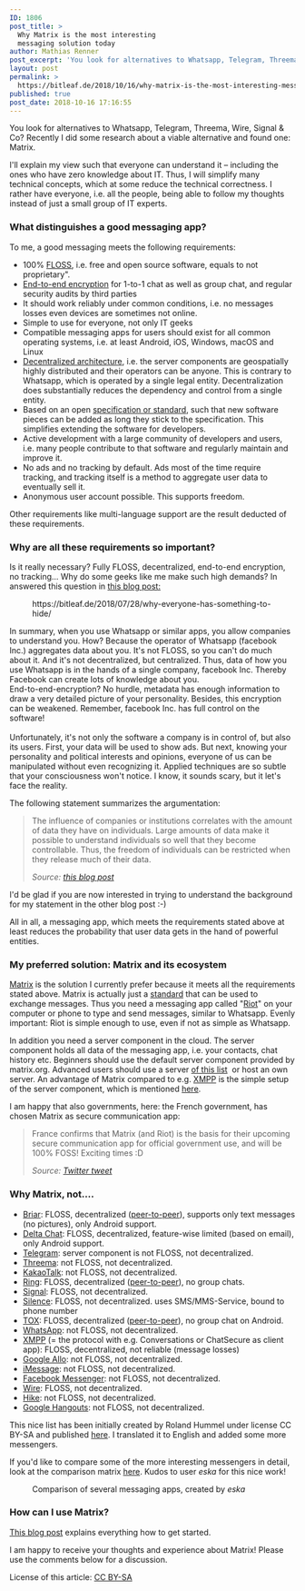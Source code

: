 ```yaml
---
ID: 1806
post_title: >
  Why Matrix is the most interesting
  messaging solution today
author: Mathias Renner
post_excerpt: 'You look for alternatives to Whatsapp, Telegram, Threema, Wire, Signal & Co? Recently I did some research about a viable alternative and found one: Matrix.'
layout: post
permalink: >
  https://bitleaf.de/2018/10/16/why-matrix-is-the-most-interesting-messaging-solution-today/
published: true
post_date: 2018-10-16 17:16:55
---
```

<!-- wp:paragraph -->
<p>You look for alternatives to Whatsapp, Telegram, Threema, Wire, Signal &amp; Co? Recently I did some research about a viable alternative and found one: Matrix.<br/></p>
<!-- /wp:paragraph -->

<!-- wp:paragraph -->
<p>I'll explain my view such that everyone can understand it – including the ones who have zero knowledge about IT. Thus, I will simplify many technical concepts, which at some reduce the technical correctness. I rather have everyone, i.e. all the people, being able to follow my thoughts instead of just a small group of IT experts.<br/></p>
<!-- /wp:paragraph -->

<!-- wp:heading {"level":3} -->
<h3>What distinguishes a good messaging app?</h3>
<!-- /wp:heading -->

<!-- wp:paragraph -->
<p>To me, a good messaging meets the following requirements:</p>
<!-- /wp:paragraph -->

<!-- wp:list -->
<ul><li>100% <a href="https://en.wikipedia.org/wiki/Free_and_open-source_software#FLOSS">FLOSS</a>, i.e. free and open source software, equals to not proprietary".<br/></li><li><a href="http://End-to-end%20encryption">End-to-end encryption</a> for 1-to-1 chat as well as group chat, and regular security audits by third parties<br/></li><li>It should work reliably under common conditions, i.e. no messages losses even devices are sometimes not online.<br/></li><li>Simple to use for everyone, not only IT geeks<br/></li><li>Compatible messaging apps for users should exist for all common operating systems, i.e. at least Android, iOS, Windows, macOS and Linux</li><li><a href="https://en.wikipedia.org/wiki/Decentralization">Decentralized architecture</a>, i.e. the server components are geospatially highly distributed and their operators can be anyone. This is contrary to Whatsapp, which is operated by a single legal entity. Decentralization does substantially reduces the dependency and control from a single entity.<br/></li><li>Based on an open <a href="https://en.wikipedia.org/wiki/Specification_(technical_standard)">specification or standard</a>, such that new software pieces can be added as long they stick to the specification. This simplifies extending the software for developers.<br/></li><li>Active development with a large community of developers and users, i.e. many people contribute to that software and regularly maintain and improve it.<br/></li><li>No ads and no tracking by default. Ads most of the time require tracking, and tracking itself is a method to aggregate user data to eventually sell it.<br/></li><li>Anonymous user account possible. This supports freedom.<br/></li></ul>
<!-- /wp:list -->

<!-- wp:paragraph -->
<p>Other requirements like multi-language support are the result deducted of these requirements.</p>
<!-- /wp:paragraph -->

<!-- wp:heading {"level":3} -->
<h3>Why are all these requirements so important?</h3>
<!-- /wp:heading -->

<!-- wp:paragraph -->
<p>Is it really necessary? Fully FLOSS, decentralized, end-to-end encryption, no tracking... Why do some geeks like me make such high demands? In answered this question in <a href="https://bitleaf.de/2018/07/28/warum-jeder-etwas-zu-verbergen-hat/">this blog post:</a></p>
<!-- /wp:paragraph -->

<!-- wp:embed {"url":"https://bitleaf.de/2018/07/28/why-everyone-has-something-to-hide/","type":"wp-embed","providerNameSlug":"bitleaf-sustainable-it-solutions","className":"wp-has-aspect-ratio wp-embed-aspect-1-1"} -->
<figure class="wp-block-embed is-type-wp-embed is-provider-bitleaf-sustainable-it-solutions wp-has-aspect-ratio wp-embed-aspect-1-1"><div class="wp-block-embed__wrapper">
https://bitleaf.de/2018/07/28/why-everyone-has-something-to-hide/
</div></figure>
<!-- /wp:embed -->

<!-- wp:paragraph -->
<p>In summary, when you use Whatsapp or similar apps, you allow companies to understand you. How? Because the operator of Whatsapp (facebook Inc.) aggregates data about you. It's not FLOSS, so you can't do much about it. And it's not decentralized, but centralized. Thus, data of how you use Whatsapp is in the hands of a single company, facebook Inc. Thereby Facebook can create lots of knowledge about you.<br/>End-to-end-encryption? No hurdle, metadata has enough information to draw a very detailed picture of your personality. Besides, this encryption can be weakened. Remember, facebook Inc. has full control on the software!<br/><br/>Unfortunately, it's not only the software a company is in control of, but also its users. First, your data will be used to show ads. But next, knowing your personality and political interests and opinions, everyone of us can be manipulated without even recognizing it. Applied techniques are so subtle that your consciousness won't notice. I know, it sounds scary, but it let's face the reality.</p>
<!-- /wp:paragraph -->

<!-- wp:paragraph -->
<p>The following statement summarizes the argumentation:<br/></p>
<!-- /wp:paragraph -->

<!-- wp:quote -->
<blockquote class="wp-block-quote"><p>The influence of companies or institutions correlates with the amount of data they have on individuals. Large amounts of data make it possible to understand individuals so well that they become controllable. Thus, the freedom of individuals can be restricted when they release much of their data.</p><cite>Source: <a href="https://bitleaf.de/2018/07/28/why-everyone-has-something-to-hide/">this blog post</a></cite></blockquote>
<!-- /wp:quote -->

<!-- wp:paragraph -->
<p>I'd be glad if you are now interested in trying to understand the background for my statement in the other blog post :-)<br/></p>
<!-- /wp:paragraph -->

<!-- wp:paragraph -->
<p>All in all, a messaging app, which meets the requirements stated above at least reduces the probability that user data gets in the hand of powerful entities. <br/></p>
<!-- /wp:paragraph -->

<!-- wp:heading {"level":3} -->
<h3>My preferred solution: Matrix and its ecosystem</h3>
<!-- /wp:heading -->

<!-- wp:paragraph -->
<p><a href="https://matrix.org">Matrix</a> is the solution I currently prefer because it meets all the requirements stated above. Matrix is actually just a <a href="https://matrix.org/docs/guides/faq.html">standard</a> that can be used to exchange messages. Thus you need a messaging app called "<a href="https://matrix.org/docs/projects/client/riot.html">Riot</a>" on your computer or phone to type and send messages, similar to Whatsapp. Evenly important: Riot is simple enough to use, even if not as simple as Whatsapp.<br/></p>
<!-- /wp:paragraph -->

<!-- wp:paragraph -->
<p>In addition you need a server component in the cloud. The server component holds all data of the messaging app, i.e. your contacts, chat history etc. Beginners should use the default server component provided by matrix.org. Advanced users should use a server <a href="https://www.hello-matrix.net/public_servers.php">of this list</a>  or host an own server. An advantage of Matrix compared to e.g. <a href="https://de.wikipedia.org/wiki/XMPP">XMPP</a> is the simple setup of the server component, which is mentioned <a href="https://www.kuketz-blog.de/messenger-matrix-das-xmpp-fuer-hobby-admins/">here</a>.<br/></p>
<!-- /wp:paragraph -->

<!-- wp:paragraph -->
<p>I am happy that also governments, here: the French government, has chosen Matrix as secure communication app:</p>
<!-- /wp:paragraph -->

<!-- wp:quote -->
<blockquote class="wp-block-quote"><p>France confirms that Matrix (and Riot) is the basis for their upcoming secure communication app for official government use, and will be 100% FOSS! Exciting times :D</p><cite>Source: <a href="https://twitter.com/matrixdotorg/status/989514267408912385?ref_src=twsrc%5Etfw%7Ctwcamp%5Etweetembed%7Ctwterm%5E989514267408912385&amp;ref_url=https%3A%2F%2Fbitleaf.de%2F2018%2F10%2F16%2Fwhy-matrix-is-the-most-interesting-messaging-solution-today%2F">Twitter tweet</a></cite></blockquote>
<!-- /wp:quote -->

<!-- wp:heading {"level":3} -->
<h3>Why Matrix, not….<br/></h3>
<!-- /wp:heading -->

<!-- wp:list -->
<ul><li><a href="https://briarproject.org/">Briar</a>: FLOSS, decentralized (<a href="https://en.wikipedia.org/wiki/Peer-to-peer">peer-to-peer</a>), supports only text messages (no pictures), only Android support.</li><li><a href="https://delta.chat/">Delta Chat</a>: FLOSS, decentralized, feature-wise limited (based on email), only Android support.</li><li><a href="https://de.wikipedia.org/wiki/Telegram_Messenger">Telegram</a>: server component is not FLOSS, not decentralized.</li><li><a href="https://de.wikipedia.org/wiki/Threema">Threema</a>: not FLOSS, not decentralized.</li><li><a href="https://de.wikipedia.org/wiki/KakaoTalk">KakaoTalk</a>: not FLOSS, not decentralized.<br/></li><li><a href="https://ring.cx/">Ring</a>: FLOSS, decentralized (<a href="https://en.wikipedia.org/wiki/Peer-to-Peer">peer-to-peer</a>), no group chats.</li><li><a href="https://signal.org/">Signal</a>: FLOSS, not decentralized.</li><li><a href="https://silence.im/">Silence</a>: FLOSS, not decentralized. uses SMS/MMS-Service, bound to phone number</li><li><a href="https://wiki.ubuntuusers.de/Tox/">TOX</a>: FLOSS, decentralized (<a href="https://en.wikipedia.org/wiki/Peer-to-Peer">peer-to-peer</a>), no group chat on Android.<br/></li><li><a href="https://de.wikipedia.org/wiki/WhatsApp">WhatsApp</a>: not FLOSS, not decentralized.<br/></li><li><a href="https://de.wikipedia.org/wiki/XMPP">XMPP</a> (= the protocol with e.g. Conversations or ChatSecure as client app): FLOSS, decentralized, not reliable (message losses)</li><li><a href="https://allo.google.com/">Google Allo</a>: not FLOSS, not decentralized.<br/></li><li><a href="https://de.wikipedia.org/wiki/IMessage">iMessage</a>: not FLOSS, not decentralized.<br/></li><li><a href="https://www.messenger.com/">Facebook Messenger</a>: not FLOSS, not decentralized.<br/></li><li><a href="https://wire.com/">Wire</a>: FLOSS, not decentralized.</li><li><a href="https://get.hike.in/">Hike</a>: not FLOSS, not decentralized.<br/></li><li><a href="https://hangouts.google.com/">Google Hangouts</a>: not FLOSS, not decentralized.<br/></li></ul>
<!-- /wp:list -->

<!-- wp:paragraph {"fontSize":"regular"} -->
<p class="has-regular-font-size">This nice list has been initially created by Roland Hummel under license CC BY-SA and published <a href="https://www.kuketz-blog.de/messenger-matrix-das-xmpp-fuer-hobby-admins/">here</a>. I translated it to English and added some more messengers.<br/></p>
<!-- /wp:paragraph -->

<!-- wp:paragraph {"fontSize":"regular"} -->
<p class="has-regular-font-size">If you'd like to compare some of the more interesting messengers in detail, look at the comparison matrix <a href="https://wiki.piratenpartei.de/Datei:Messengermatrix.pdf">here</a>. Kudos to user <em>eska</em> for this nice work!</p>
<!-- /wp:paragraph -->

<!-- wp:image {"id":1813,"linkDestination":"custom"} -->
<figure class="wp-block-image"><a href="https://wiki.piratenpartei.de/Datei:Messengermatrix.pdf"><img src="https://bitleaf.de/wp-content/uploads/2018/10/messenger-apps-comparison-matrix.png" alt="" class="wp-image-1813"/></a><figcaption>Comparison of several messaging apps, created by <em>eska</em></figcaption></figure>
<!-- /wp:image -->

<!-- wp:heading {"level":3} -->
<h3>How can I use Matrix?<br/></h3>
<!-- /wp:heading -->

<!-- wp:paragraph -->
<p><a href="https://bitleaf.de/2018/10/15/how-to-use-riot-and-matrix/">This blog post</a> explains everything how to get started.<br/></p>
<!-- /wp:paragraph -->

<!-- wp:paragraph -->
<p>I am happy to receive your thoughts and experience about Matrix! Please use the comments below for a discussion.</p>
<!-- /wp:paragraph -->

<!-- wp:paragraph -->
<p>License of this article: <a href="https://creativecommons.org/licenses/by-sa/4.0/">CC BY-SA</a> <br/></p>
<!-- /wp:paragraph -->